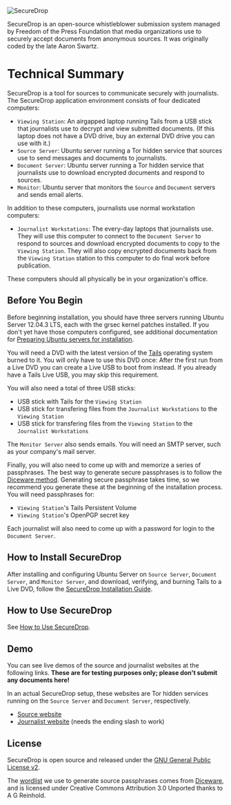 ![SecureDrop](/docs/images/logo.png)

SecureDrop is an open-source whistleblower submission system managed by Freedom of the Press Foundation that media organizations use to securely accept documents from anonymous sources. It was originally coded by the late Aaron Swartz.

# Technical Summary

SecureDrop is a tool for sources to communicate securely with journalists. The SecureDrop application environment consists of four dedicated computers:

* `Viewing Station`: An airgapped laptop running Tails from a USB stick that journalists use to decrypt and view submitted documents. (If this laptop does not have a DVD drive, buy an external DVD drive you can use with it.)
* `Source Server`: Ubuntu server running a Tor hidden service that sources use to send messages and documents to journalists.
* `Document Server`: Ubuntu server running a Tor hidden service that journalists use to download encrypted documents and respond to sources.
* `Monitor`: Ubuntu server that monitors the `Source` and `Document` servers and sends email alerts.

In addition to these computers, journalists use normal workstation computers:

* `Journalist Workstations`: The every-day laptops that journalists use. They will use this computer to connect to the `Document Server` to respond to sources and download encrypted documents to copy to the `Viewing Station`. They will also copy encrypted documents back from the `Viewing Station` station to this computer to do final work before publication.

These computers should all physically be in your organization's office. 

## Before You Begin

Before beginning installation, you should have three servers running Ubuntu Server 12.04.3 LTS, each with the grsec kernel patches installed. If you don't yet have those computers configured, see additional documentation for [Preparing Ubuntu servers for installation](/docs/ubuntu_config.md).

You will need a DVD with the latest version of the [Tails](https://tails.boum.org/download/index.en.html) operating system burned to it. You will only have to use this DVD once: After the first run from a Live DVD you can create a Live USB to boot from instead. If you already have a Tails Live USB, you may skip this requirement.

You will also need a total of three USB sticks:
* USB stick with Tails for the `Viewing Station`
* USB stick for transfering files from the `Journalist Workstations` to the `Viewing Station`
* USB stick for transfering files from the `Viewing Station` to the `Journalist Workstations`

The `Monitor Server` also sends emails. You will need an SMTP server, such as your company's mail server.

Finally, you will also need to come up with and memorize a series of passphrases. The best way to generate secure passphrases is to follow the [Diceware method](http://world.std.com/~reinhold/diceware.html). Generating secure passphrase takes time, so we recommend you generate these at the beginning of the installation process. You will need passphrases for:

* `Viewing Station`'s Tails Persistent Volume
* `Viewing Station`'s OpenPGP secret key

Each journalist will also need to come up with a password for login to the `Document Server`.

## How to Install SecureDrop

After installing and configuring Ubuntu Server on `Source Server`, `Document Server`, and `Monitor Server`, and download, verifying, and burning Tails to a Live DVD, follow the [SecureDrop Installation Guide](/docs/install.md).

## How to Use SecureDrop

See [How to Use SecureDrop](/docs/user_manual.md).

## Demo

You can see live demos of the source and journalist websites at the following links. **These are for testing purposes only; please don't submit any documents here!**

In an actual SecureDrop setup, these websites are Tor hidden services running on the `Source Server` and `Document Server`, respectively.

* [Source website](http://SecureDropDemo.org)
* [Journalist website](http://SecureDropDemo.org/journalist/) (needs the ending slash to work)

## License

SecureDrop is open source and released under the [GNU General Public License v2](/LICENSE). 

The [wordlist](/securedrop/wordlist) we use to generate source passphrases comes from [Diceware](http://world.std.com/~reinhold/diceware.html), and is licensed under Creative Commons Attribution 3.0 Unported thanks to A G Reinhold.
